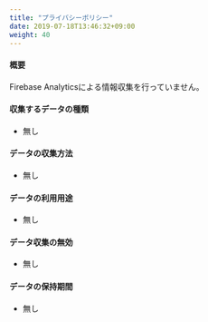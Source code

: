 ```yaml
---
title: "プライバシーポリシー"
date: 2019-07-18T13:46:32+09:00
weight: 40
---
```


#### 概要

Firebase Analyticsによる情報収集を行っていません。

#### 収集するデータの種類

* 無し

#### データの収集方法

* 無し

#### データの利用用途

* 無し

#### データ収集の無効

* 無し

#### データの保持期間

* 無し
